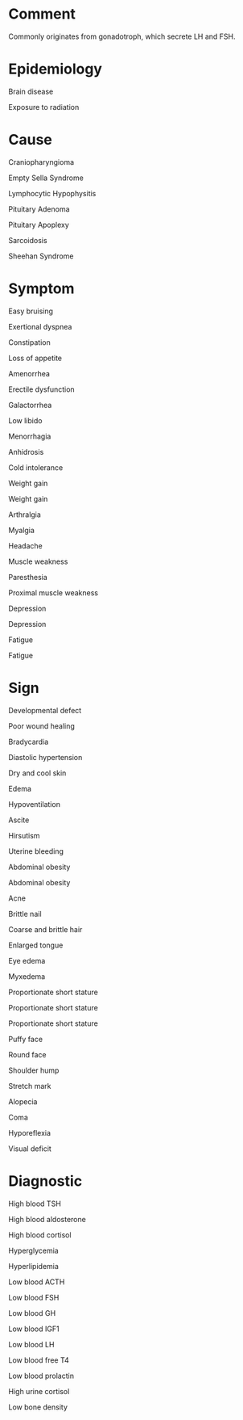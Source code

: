 # Comment

Commonly originates from gonadotroph, which secrete LH and FSH.

# Epidemiology

Brain disease

Exposure to radiation

# Cause

Craniopharyngioma

Empty Sella Syndrome

Lymphocytic Hypophysitis

Pituitary Adenoma

Pituitary Apoplexy

Sarcoidosis

Sheehan Syndrome

# Symptom

Easy bruising

Exertional dyspnea

Constipation

Loss of appetite

Amenorrhea

Erectile dysfunction

Galactorrhea

Low libido

Menorrhagia

Anhidrosis

Cold intolerance

Weight gain

Weight gain

Arthralgia

Myalgia

Headache

Muscle weakness

Paresthesia

Proximal muscle weakness

Depression

Depression

Fatigue

Fatigue

# Sign

Developmental defect

Poor wound healing

Bradycardia

Diastolic hypertension

Dry and cool skin

Edema

Hypoventilation

Ascite

Hirsutism

Uterine bleeding

Abdominal obesity

Abdominal obesity

Acne

Brittle nail

Coarse and brittle hair

Enlarged tongue

Eye edema

Myxedema

Proportionate short stature

Proportionate short stature

Proportionate short stature

Puffy face

Round face

Shoulder hump

Stretch mark

Alopecia

Coma

Hyporeflexia

Visual deficit

# Diagnostic

High blood TSH

High blood aldosterone

High blood cortisol

Hyperglycemia

Hyperlipidemia

Low blood ACTH

Low blood FSH

Low blood GH

Low blood IGF1

Low blood LH

Low blood free T4

Low blood prolactin

High urine cortisol

Low bone density
